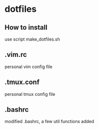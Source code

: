 # dotfiles
## How to install
use script make_dotfiles.sh
## .vim.rc
personal vim config file
## .tmux.conf
personal tmux config file
## .bashrc
modified .bashrc, a few util functions added
